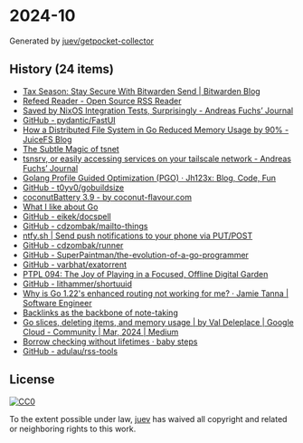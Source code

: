 # 2024-10

Generated by [juev/getpocket-collector](https://github.com/juev/getpocket-collector)

## History (24 items)

- [Tax Season: Stay Secure With Bitwarden Send | Bitwarden Blog](https://bitwarden.com/blog/tax-season-stay-secure-with-bitwarden-send/)
- [Refeed Reader - Open Source RSS Reader](https://refeedreader.com)
- [Saved by NixOS Integration Tests, Surprisingly - Andreas Fuchs’ Journal](https://boinkor.net/2024/02/saved-by-nixos-integration-tests-surprisingly)
- [GitHub - pydantic/FastUI](https://github.com/pydantic/FastUI)
- [How a Distributed File System in Go Reduced Memory Usage by 90% - JuiceFS Blog](https://juicefs.com/en/blog/engineering/reduce-metadata-memory-usage)
- [The Subtle Magic of tsnet](https://tailscale.dev/blog/tsup-tsnet)
- [tsnsrv, or easily accessing services on your tailscale network - Andreas Fuchs’ Journal](https://boinkor.net/2023/07/tsnsrv-or-easily-accessing-services-on-your-tailscale-network)
- [Golang Profile Guided Optimization (PGO) · Jh123x: Blog, Code, Fun](https://jh123x.com/blog/2024/golang-pgo)
- [GitHub - t0yv0/gobuildsize](https://github.com/t0yv0/gobuildsize)
- [coconutBattery 3.9 - by coconut-flavour.com](https://coconut-flavour.com/coconutbattery/)
- [What I like about Go](https://lu.sagebl.eu/notes/what-i-like-about-go/)
- [GitHub - eikek/docspell](https://github.com/eikek/docspell)
- [GitHub - cdzombak/mailto-things](https://github.com/cdzombak/mailto-things)
- [ntfy.sh | Send push notifications to your phone via PUT/POST](https://ntfy.sh)
- [GitHub - cdzombak/runner](https://github.com/cdzombak/runner)
- [GitHub - SuperPaintman/the-evolution-of-a-go-programmer](https://github.com/SuperPaintman/the-evolution-of-a-go-programmer)
- [GitHub - varbhat/exatorrent](https://github.com/varbhat/exatorrent)
- [PTPL 094: The Joy of Playing in a Focused, Offline Digital Garden](https://blog.plaintextpaperless.com/p/ptpl094-playing-in-an-offline-digital-garden)
- [GitHub - lithammer/shortuuid](https://github.com/lithammer/shortuuid)
- [Why is Go 1.22's enhanced routing not working for me? · Jamie Tanna | Software Engineer](https://www.jvt.me/posts/2024/03/04/go-net-http-why-404/)
- [Backlinks as the backbone of note-taking](https://zblesk.net/blog/backlinks-as-the-backbone-of-note-taking/)
- [Go slices, deleting items, and memory usage | by Val Deleplace | Google Cloud - Community | Mar, 2024 | Medium](https://medium.com/google-cloud/go-slices-deleting-items-and-memory-usage-81419317db3d)
- [Borrow checking without lifetimes · baby steps](https://smallcultfollowing.com/babysteps/blog/2024/03/04/borrow-checking-without-lifetimes/)
- [GitHub - adulau/rss-tools](https://github.com/adulau/rss-tools)

## License

[![CC0](https://mirrors.creativecommons.org/presskit/buttons/88x31/svg/cc-zero.svg)](https://creativecommons.org/publicdomain/zero/1.0/)

To the extent possible under law, [juev](https://github.com/juev) has waived all copyright and related or neighboring rights to this work.
